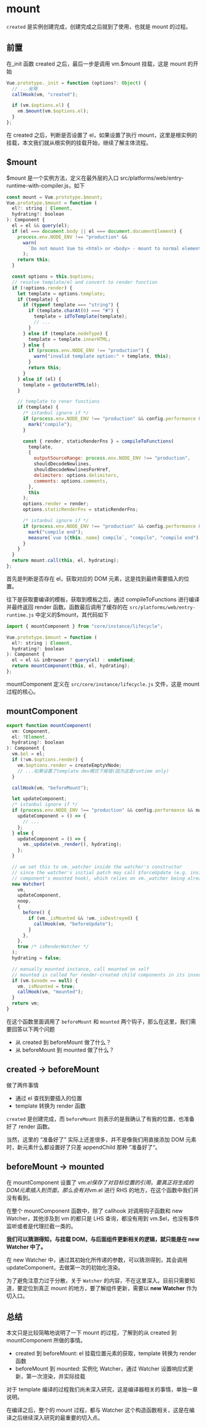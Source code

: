 # mount

`created` 是实例创建完成，创建完成之后就到了使用，也就是 mount 的过程。

## 前置

在\_init 函数 created 之后，最后一步是调用 vm.$mount 挂载，这是 mount 的开始

```js
Vue.prototype._init = function (options?: Object) {
  // ...省略
  callHook(vm, "created");

  if (vm.$options.el) {
    vm.$mount(vm.$options.el);
  }
};
```

在 created 之后，判断是否设置了 el，如果设置了执行 mount，这里是根实例的挂载，本文我们就从根实例的挂载开始，继续了解主体流程。

## $mount

$mount 是一个实例方法，定义在最外层的入口 src/platforms/web/entry-runtime-with-compiler.js，如下

```js
const mount = Vue.prototype.$mount;
Vue.prototype.$mount = function (
  el?: string | Element,
  hydrating?: boolean
): Component {
  el = el && query(el);
  if (el === document.body || el === document.documentElement) {
    process.env.NODE_ENV !== "production" &&
      warn(
        `Do not mount Vue to <html> or <body> - mount to normal elements instead.`
      );
    return this;
  }

  const options = this.$options;
  // resolve template/el and convert to render function
  if (!options.render) {
    let template = options.template;
    if (template) {
      if (typeof template === "string") {
        if (template.charAt(0) === "#") {
          template = idToTemplate(template);
          // ...
        }
      } else if (template.nodeType) {
        template = template.innerHTML;
      } else {
        if (process.env.NODE_ENV !== "production") {
          warn("invalid template option:" + template, this);
        }
        return this;
      }
    } else if (el) {
      template = getOuterHTML(el);
    }

    // template to rener functions
    if (template) {
      /* istanbul ignore if */
      if (process.env.NODE_ENV !== "production" && config.performance && mark) {
        mark("compile");
      }

      const { render, staticRenderFns } = compileToFunctions(
        template,
        {
          outputSourceRange: process.env.NODE_ENV !== "production",
          shouldDecodeNewlines,
          shouldDecodeNewlinesForHref,
          delimiters: options.delimiters,
          comments: options.comments,
        },
        this
      );
      options.render = render;
      options.staticRenderFns = staticRenderFns;

      /* istanbul ignore if */
      if (process.env.NODE_ENV !== "production" && config.performance && mark) {
        mark("compile end");
        measure(`vue ${this._name} compile`, "compile", "compile end");
      }
    }
  }
  return mount.call(this, el, hydrating);
};
```

首先是判断是否存在 el，获取对应的 DOM 元素，这是找到最终需要插入的位置。

往下是获取要编译的模板，获取到模板之后，通过 compileToFunctions 进行编译并最终返回 render 函数。函数最后调用了缓存的在 `src/platforms/web/entry-runtime.js` 中定义的$mount，其代码如下

```js
import { mountComponent } from "core/instance/lifecycle";

Vue.prototype.$mount = function (
  el?: string | Element,
  hydrating?: boolean
): Component {
  el = el && inBrowser ? query(el) : undefined;
  return mountComponent(this, el, hydrating);
};
```

mountComponent 定义在 `src/core/instance/lifecycle.js` 文件，这是 mount 过程的核心。

## mountComponent

```js
export function mountComponent(
  vm: Component,
  el: ?Element,
  hydrating?: boolean
): Component {
  vm.$el = el;
  if (!vm.$options.render) {
    vm.$options.render = createEmptyVNode;
    // ...如果设置了template dev模式下报错(因为这是runtime only)
  }

  callHook(vm, "beforeMount");

  let updateComponent;
  /* istanbul ignore if */
  if (process.env.NODE_ENV !== "production" && config.performance && mark) {
    updateComponent = () => {
      // ...
    };
  } else {
    updateComponent = () => {
      vm._update(vm._render(), hydrating);
    };
  }

  // we set this to vm._watcher inside the watcher's constructor
  // since the watcher's initial patch may call $forceUpdate (e.g. inside child
  // component's mounted hook), which relies on vm._watcher being already defined
  new Watcher(
    vm,
    updateComponent,
    noop,
    {
      before() {
        if (vm._isMounted && !vm._isDestroyed) {
          callHook(vm, "beforeUpdate");
        }
      },
    },
    true /* isRenderWatcher */
  );
  hydrating = false;

  // manually mounted instance, call mounted on self
  // mounted is called for render-created child components in its inserted hook
  if (vm.$vnode == null) {
    vm._isMounted = true;
    callHook(vm, "mounted");
  }
  return vm;
}
```

在这个函数里面调用了 `beforeMount` 和 `mounted` 两个钩子，那么在这里，我们需要回答以下两个问题

- 从 created 到 beforeMount 做了什么？
- 从 beforeMount 到 mounted 做了什么？

## created -> beforeMount

做了两件事情

- 通过 el 查找到要插入的位置
- template 转换为 render 函数

`created` 是创建完成，而 `beforeMount` 则表示的是我确认了有我的位置，也准备好了 render 函数。

当然，这里的 “准备好了” 实际上还差很多，并不是像我们用直接添加 DOM 元素时，新元素什么都设置好了只差 appendChild 那种 ”准备好了“。

## beforeMount -> mounted

在 mountComponent 设置了 vm.$el保存了对目标位置的引用，要真正将生成的 DOM 元素插入到页面，那么会有对vm.$el 进行 RHS 的地方，在这个函数中我们并没有看到。

在整个 mountComponent 函数中，除了 callhook 对调用钩子函数和 new Watcher，其他涉及到 vm 的都只是 LHS 查询，都没有用到 vm.$el，也没有事件监听或者是代理拦截一类的。

**我们可以猜测得知，与挂载 DOM，与后面组件更新相关的逻辑，就只能是在 new Watcher 中了。**

在 new Watcher 中，通过其初始化所传递的参数，可以猜测得到，其会调用 updateComponent，去做第一次的初始化渲染。

为了避免注意力过于分散，关于 `Watcher` 的内容，不在这里深入。目前只需要知道，要定位到真正 mount 的地方，要了解组件更新，需要以 **new Watcher** 作为切入口。

## 总结

本文只是比较简略地说明了一下 mount 的过程，了解到的从 created 到 mountComponent 所做的事情。

- created 到 beforeMount: el 挂载位置元素的获取，template 转换为 render 函数
- beforeMount 到 mounted: 实例化 Watcher，通过 Watcher 设置响应式更新，第一次渲染，并实际挂载

对于 template 编译的过程我们尚未深入研究，这是编译器相关的事情，单独一章说明。

在编译之后，整个的 mount 过程，都与 Watcher 这个构造函数相关，这是在编译之后继续深入研究的最重要的切入点。
